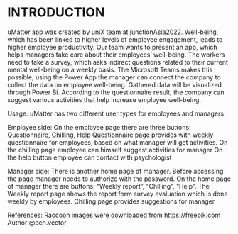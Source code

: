 # INTRODUCTION
uMatter app was created by uniX team at junctionAsia2022. Well-being, which has been linked to higher levels of employee engagement, leads to higher employee productivity. Our team wants to present an app, which helps managers take care about their employees’ well-being. The workers need to take a survey, which asks indirect questions related to their current mental well-being on a weekly basis. The Microsoft Teams makes this possible, using the Power App the manager can connect the company to collect the data on employee well-being. Gathered data will be visualized through Power Bi. According to the questionnaire result, the company can suggest various activities that help increase employee well-being.

Usage: uMatter has two different user types for employees and managers.

Employee side: On the employee page there are three buttons: Questionnaire, Chilling, Help Questionnaire page provides with weekly questionnaire for employees, based on what manager will get activities. On the chilling page employee can himself suggest activities for manager On the help button employee can contact with psychologist

Manager side: There is another home page of manager. Before accessing the page manager needs to authorize with the password. On the home page of manager there are buttons: “Weekly report”, “Chilling”, “Help”.
The Weekly report page shows the report form survey evaluation which is done weekly by employees. Chilling page provides suggestions for manager

References: Raccoon images were downloaded from https://freepik.com Author @pch.vector
